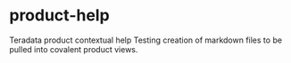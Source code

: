 # product-help
Teradata product contextual help
Testing creation of markdown files to be pulled into covalent product views.
